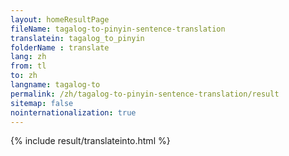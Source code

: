 ```yaml
---
layout: homeResultPage
fileName: tagalog-to-pinyin-sentence-translation
translatein: tagalog_to_pinyin
folderName : translate
lang: zh
from: tl
to: zh
langname: tagalog-to
permalink: /zh/tagalog-to-pinyin-sentence-translation/result
sitemap: false
nointernationalization: true
---
```

{% include result/translateinto.html %}

<script src="/js/result/translation.js" data-foldername="{{page.folderName}}" data-lang="{{page.lang}}"></script>
